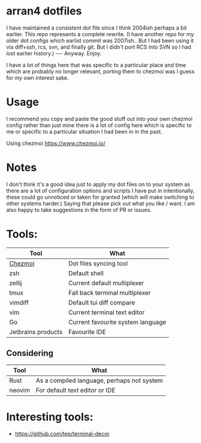 # arran4 dotfiles

I have maintained a consistent dot file since I think 2004ish perhaps a bit earlier. This repo represents a complete rewrite. (I have another repo for my older dot configs which earlist commit was 2007ish.. But I had been using it via diff+ssh, rcs, svn, and finally git. But I didn't port RCS into SVN so I had lost earlier history.) --- Anyway. Enjoy. 

I have a lot of things here that was specific to a particular place and time which are probably no longer relevant, porting them to chezmoi was I guess for my own interest sake.

# Usage

I recommend you copy and paste the good stuff out into your own chezmoi config rather than just mine there is a lot of config here which is specific to me or specific to a particular situation I had been in in the past.

Using chezmoi https://www.chezmoi.io/

# Notes

I don't think it's a good idea just to apply my dot files on to your system as there are a lot of configuration options and scripts I have put in intentionally, these could go unnoticed or taken for granted (which will make switching to other systems harder.) Saying that please pick out what you like / want. I am also happy to take suggestions in the form of PR or issues.

# Tools:

| Tool | What |
| --- | --- |
| [Chezmoi](https://www.chezmoi.io/) | Dot files syncing tool |
| zsh | Default shell |
| zellij | Current default multiplexer |
| tmux | Fall back terminal multiplexer |
| vimdiff | Default tui diff compare |
| vim | Current terminal text editor |
| Go | Current favourite system language |
| Jetbrains products | Favourite IDE |

## Considering

| Tool | What |
| --- | --- |
| Rust | As a compiled language, perhaps not system |
| neovim | For default text editor or IDE |


# Interesting tools:
* https://github.com/tep/terminal-decor
